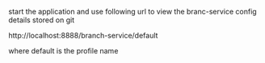 start the application and use following url to view the branc-service config details stored on git

http://localhost:8888/branch-service/default

where default is the profile name